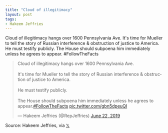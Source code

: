 ```yaml
---
title: "Cloud of illegitimacy"
layout: post
tags:
- Hakeem Jeffries
---
```


Cloud of illegitimacy hangs over 1600 Pennsylvania Ave. It's time for Mueller to tell the story of Russian interference &amp; obstruction of justice to America. He must testify publicly. The House should subpoena him immediately unless he agrees to appear. #FollowTheFacts

<blockquote class="twitter-tweet"><p lang="en" dir="ltr">Cloud of illegitimacy hangs over 1600 Pennsylvania Ave.<br /><br />It's time for Mueller to tell the story of Russian interference &amp; obstruction of justice to America.<br /><br />He must testify publicly.<br /><br />The House should subpoena him immediately unless he agrees to appear.<a href="https://twitter.com/hashtag/FollowTheFacts?src=hash&amp;ref_src=twsrc%5Etfw">#FollowTheFacts</a> <a href="https://t.co/gbn5dpeuQI">pic.twitter.com/gbn5dpeuQI</a></p>&mdash; Hakeem Jeffries (@RepJeffries) <a href="https://twitter.com/RepJeffries/status/1142233103823507456?ref_src=twsrc%5Etfw">June 22, 2019</a></blockquote><script async src="https://platform.twitter.com/widgets.js" charset="utf-8"></script>

Source: Hakeem Jeffries, via [𝕏](https://x.com)
